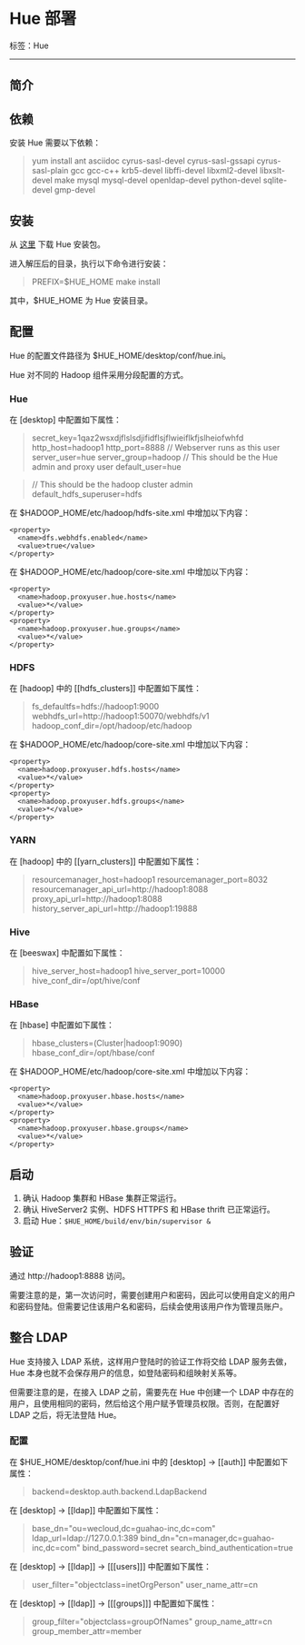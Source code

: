 # Hue 部署

标签：Hue

---

## 简介

## 依赖

安装 Hue 需要以下依赖：
> yum install ant asciidoc cyrus-sasl-devel cyrus-sasl-gssapi cyrus-sasl-plain gcc gcc-c++ krb5-devel libffi-devel libxml2-devel libxslt-devel make mysql mysql-devel openldap-devel python-devel sqlite-devel gmp-devel

## 安装

从 [这里](http://archive.cloudera.com/cdh5/cdh/5/hue-3.9.0-cdh5.8.2.tar.gz) 下载 Hue 安装包。

进入解压后的目录，执行以下命令进行安装：
> PREFIX=$HUE_HOME make install 

其中，$HUE_HOME 为 Hue 安装目录。

## 配置

Hue 的配置文件路径为 $HUE_HOME/desktop/conf/hue.ini。

Hue 对不同的 Hadoop 组件采用分段配置的方式。

### Hue

在 [desktop] 中配置如下属性：
> secret_key=1qaz2wsxdjflslsdjifidflsjflwieiflkfjslheiofwhfd
> http_host=hadoop1
> http_port=8888
> // Webserver runs as this user
   server_user=hue
   server_group=hadoop
> // This should be the Hue admin and proxy user
   default_user=hue

> // This should be the hadoop cluster admin
   default_hdfs_superuser=hdfs

在 $HADOOP_HOME/etc/hadoop/hdfs-site.xml 中增加以下内容：
```shell
<property>
  <name>dfs.webhdfs.enabled</name>
  <value>true</value>
</property>
```

在 $HADOOP_HOME/etc/hadoop/core-site.xml 中增加以下内容：
```shell
<property>
  <name>hadoop.proxyuser.hue.hosts</name>
  <value>*</value>
</property>
<property>
  <name>hadoop.proxyuser.hue.groups</name>
  <value>*</value>
</property>
```

### HDFS

在 [hadoop] 中的 [[hdfs_clusters]] 中配置如下属性：
> fs_defaultfs=hdfs://hadoop1:9000
> webhdfs_url=http://hadoop1:50070/webhdfs/v1
> hadoop_conf_dir=/opt/hadoop/etc/hadoop

在 $HADOOP_HOME/etc/hadoop/core-site.xml 中增加以下内容：
```shell
<property>
  <name>hadoop.proxyuser.hdfs.hosts</name>
  <value>*</value>
</property>
<property>
  <name>hadoop.proxyuser.hdfs.groups</name>
  <value>*</value>
</property>
```

### YARN

在 [hadoop] 中的 [[yarn_clusters]] 中配置如下属性：
> resourcemanager_host=hadoop1
> resourcemanager_port=8032
> resourcemanager_api_url=http://hadoop1:8088
> proxy_api_url=http://hadoop1:8088
> history_server_api_url=http://hadoop1:19888

### Hive

在 [beeswax] 中配置如下属性：
> hive_server_host=hadoop1
> hive_server_port=10000
> hive_conf_dir=/opt/hive/conf

### HBase

在 [hbase] 中配置如下属性：
> hbase_clusters=(Cluster|hadoop1:9090)
> hbase_conf_dir=/opt/hbase/conf

在 $HADOOP_HOME/etc/hadoop/core-site.xml 中增加以下内容：
```shell
<property>
  <name>hadoop.proxyuser.hbase.hosts</name>
  <value>*</value>
</property>
<property>
  <name>hadoop.proxyuser.hbase.groups</name>
  <value>*</value>
</property>
```

## 启动

1. 确认 Hadoop 集群和 HBase 集群正常运行。
2. 确认 HiveServer2 实例、HDFS HTTPFS 和 HBase thrift 已正常运行。
3. 启动 Hue：`$HUE_HOME/build/env/bin/supervisor &`

## 验证

通过 http://hadoop1:8888 访问。

需要注意的是，第一次访问时，需要创建用户和密码，因此可以使用自定义的用户和密码登陆。但需要记住该用户名和密码，后续会使用该用户作为管理员账户。

## 整合 LDAP

Hue 支持接入 LDAP 系统，这样用户登陆时的验证工作将交给 LDAP 服务去做，Hue 本身也就不会保存用户的信息，如登陆密码和组映射关系等。

但需要注意的是，在接入 LDAP 之前，需要先在 Hue 中创建一个 LDAP 中存在的用户，且使用相同的密码，然后给这个用户赋予管理员权限。否则，在配置好 LDAP 之后，将无法登陆 Hue。

### 配置

在 $HUE_HOME/desktop/conf/hue.ini 中的 [desktop] -> [[auth]] 中配置如下属性：
> backend=desktop.auth.backend.LdapBackend

在 [desktop] -> [[ldap]] 中配置如下属性：
> base_dn="ou=wecloud,dc=guahao-inc,dc=com"
> ldap_url=ldap://127.0.0.1:389
> bind_dn="cn=manager,dc=guahao-inc,dc=com"
> bind_password=secret
> search_bind_authentication=true

在 [desktop] -> [[ldap]] -> [[[users]]] 中配置如下属性：
> user_filter="objectclass=inetOrgPerson"
> user_name_attr=cn

在 [desktop] -> [[ldap]] -> [[[groups]]] 中配置如下属性：
> group_filter="objectclass=groupOfNames"
> group_name_attr=cn
> group_member_attr=member


